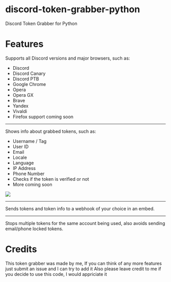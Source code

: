 # discord-token-grabber-python
Discord Token Grabber for Python

# Features

Supports all Discord versions and major browsers, such as:
- Discord
- Discord Canary
- Discord PTB
- Google Chrome
- Opera
- Opera GX
- Brave
- Yandex
- Vivaldi
- Firefox support coming soon

------------

Shows info about grabbed tokens, such as:
- Username / Tag
- User ID
- Email
- Locale
- Language
- IP Address
- Phone Number
- Checks if the token is verified or not
- More coming soon

![](https://media.discordapp.net/attachments/852275868939190275/853719273986195456/unknown.png)

------------

Sends tokens and token info to a webhook of your choice in an embed.

------------


Stops multiple tokens for the same account being used, also avoids sending email/phone locked tokens.
# Credits
This token grabber was made by me, If you can think of any more features just submit an issue and I can try to add it
Also please leave credit to me if you decide to use this code, I would appriciate it
